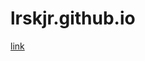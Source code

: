 # lrskjr.github.io
[link](https://github.com/adam-p/markdown-here/wiki/Markdown-Cheatsheet#links "github markdown cheatsheet")